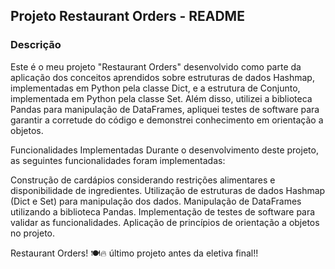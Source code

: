 
## Projeto Restaurant Orders - README
### Descrição
Este é o meu projeto "Restaurant Orders" desenvolvido como parte da aplicação dos conceitos aprendidos sobre estruturas de dados Hashmap, implementadas em Python pela classe Dict, e a estrutura de Conjunto, implementada em Python pela classe Set. Além disso, utilizei a biblioteca Pandas para manipulação de DataFrames, apliquei testes de software para garantir a corretude do código e demonstrei conhecimento em orientação a objetos.

Funcionalidades Implementadas
Durante o desenvolvimento deste projeto, as seguintes funcionalidades foram implementadas:

Construção de cardápios considerando restrições alimentares e disponibilidade de ingredientes.
Utilização de estruturas de dados Hashmap (Dict e Set) para manipulação dos dados.
Manipulação de DataFrames utilizando a biblioteca Pandas.
Implementação de testes de software para validar as funcionalidades.
Aplicação de princípios de orientação a objetos no projeto. 
 
 Restaurant Orders! 🍽️🔥 último projeto antes da eletiva final!!